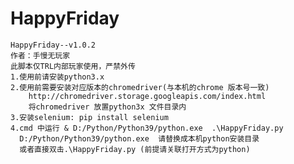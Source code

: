# HappyFriday
    HappyFriday--v1.0.2
    作者：手慢无玩家
    此脚本仅TRL内部玩家使用，严禁外传
    1.使用前请安装python3.x
    2.使用前需要安装对应版本的chromedriver(与本机的chrome 版本号一致)
        http://chromedriver.storage.googleapis.com/index.html
        将chromedriver 放置python3x 文件目录内
    3.安装selenium: pip install selenium
    4.cmd 中运行 & D:/Python/Python39/python.exe  .\HappyFriday.py
      D:/Python/Python39/python.exe  请替换成本机python安装目录
      或者直接双击.\HappyFriday.py (前提请关联打开方式为python)
